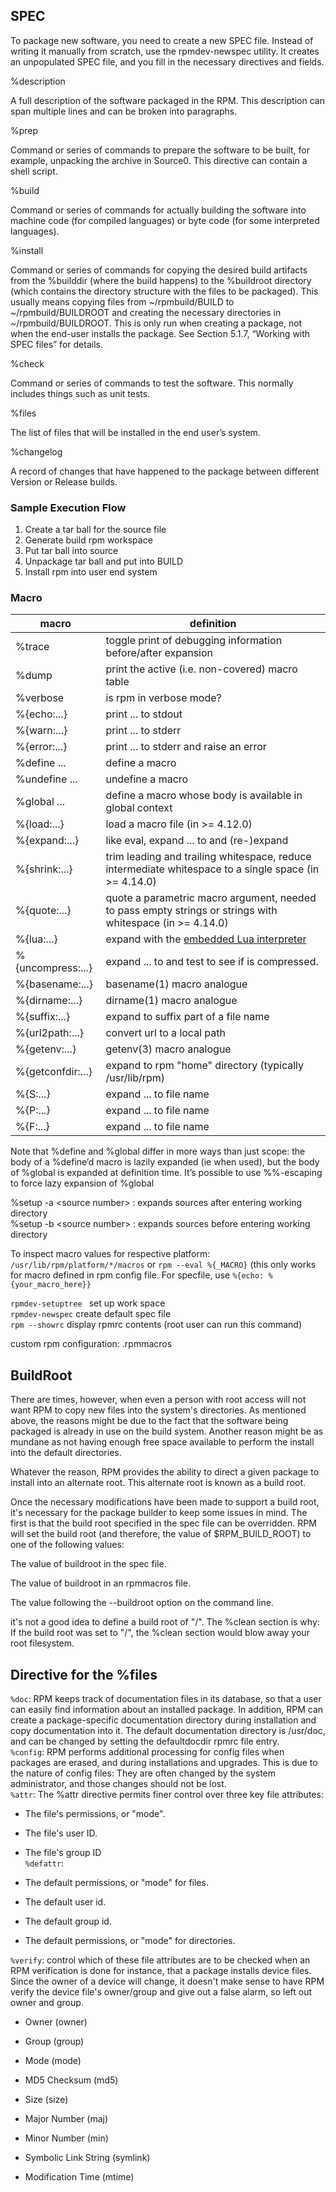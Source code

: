 
## SPEC ##

To package new software, you need to create a new SPEC file. Instead of writing it manually from scratch, use the rpmdev-newspec utility. It creates an unpopulated SPEC file, and you fill in the necessary directives and fields.

%description

A full description of the software packaged in the RPM. This description can span multiple lines and can be broken into paragraphs.

%prep

Command or series of commands to prepare the software to be built, for example, unpacking the archive in Source0. This directive can contain a shell script.

%build

Command or series of commands for actually building the software into machine code (for compiled languages) or byte code (for some interpreted languages).

%install

Command or series of commands for copying the desired build artifacts from the %builddir (where the build happens) to the %buildroot directory (which contains the directory structure with the files to be packaged). This usually means copying files from ~/rpmbuild/BUILD to ~/rpmbuild/BUILDROOT and creating the necessary directories in ~/rpmbuild/BUILDROOT. This is only run when creating a package, not when the end-user installs the package. See Section 5.1.7, “Working with SPEC files” for details.

%check

Command or series of commands to test the software. This normally includes things such as unit tests.

%files

The list of files that will be installed in the end user’s system.

%changelog

A record of changes that have happened to the package between different Version or Release builds.
  

### Sample Execution Flow ### 
1. Create a tar ball for the source file 
2. Generate build rpm workspace 
3. Put tar ball into source 
4. Unpackage tar ball and put into BUILD 
5. Install rpm into user end system 


### Macro ###
   | macro | definition| 
   |-----------|-------------------------|
  |%trace |             toggle print of debugging information before/after expansion|
  |%dump   |           print the active (i.e. non-covered) macro table|
  |%verbose |           is rpm in verbose mode?|
  |%{echo:...}    |     print ... to stdout|
  |%{warn:...}     |    print ... to stderr|
 | %{error:...}    |    print ... to stderr and raise an error|
  |%define ...       |  define a macro|
  |%undefine ...     |  undefine a macro|
  |%global ...        | define a macro whose body is available in global context|
  |%{load:...}       |  load a macro file (in >= 4.12.0)|
  |%{expand:...}     | like eval, expand ... to <body> and (re-)expand <body>|
  |%{shrink:...}     |  trim leading and trailing whitespace, reduce intermediate whitespace to a single space (in >= 4.14.0)|
  |%{quote:...}      |  quote a parametric macro argument, needed to pass empty strings or strings with whitespace (in >= 4.14.0)|
  |%{lua:...}          |expand with the [embedded Lua interpreter](lua.html)|
  |%{uncompress:...}  | expand ... to <file> and test to see if <file> is compressed. | 
 | %{basename:...}    | basename(1) macro analogue|
  |%{dirname:...}      |dirname(1) macro analogue|
  |%{suffix:...}      | expand to suffix part of a file name|
  |%{url2path:...}     |convert url to a local path|
  |%{getenv:...}       |getenv(3) macro analogue|
  |%{getconfdir:...}   |expand to rpm "home" directory (typically /usr/lib/rpm)|
  |%{S:...}            |expand ... to <source> file name|
  |%{P:...}          |  expand ... to <patch> file name|
  |%{F:...}           | expand ... to <file> file name|


Note that %define and %global differ in more ways than just scope: the body of a %define’d macro is lazily expanded (ie when used), but the body of %global is expanded at definition time. It’s possible to use %%-escaping to force lazy expansion of %global

%setup -a \<source number> : expands sources after entering working directory   
%setup -b \<source number> : expands sources before entering working directory   

To inspect macro values for respective platform: ``` /usr/lib/rpm/platform/*/macros ```  or ``` rpm --eval %{_MACRO} ``` (this only works for macro defined in rpm config file. For specfile, use ``` %{echo: %{your_macro_here}} ```   
 
 
```rpmdev-setuptree ``` set up work space    
```rpmdev-newspec``` create default spec file     
```rpm --showrc``` display rpmrc contents     (root user can run this command)

custom rpm configuration: .rpmmacros 

## BuildRoot ## 
 There are times, however, when even a person with root access will not want RPM to copy new files into the system's directories. As mentioned above, the reasons might be due to the fact that the software being packaged is already in use on the build system. Another reason might be as mundane as not having enough free space available to perform the install into the default directories.

Whatever the reason, RPM provides the ability to direct a given package to install into an alternate root. This alternate root is known as a build root. 

Once the necessary modifications have been made to support a build root, it's necessary for the package builder to keep some issues in mind. The first is that the build root specified in the spec file can be overridden. RPM will set the build root (and therefore, the value of $RPM_BUILD_ROOT) to one of the following values:

The value of buildroot in the spec file.

The value of buildroot in an rpmmacros file.

The value following the --buildroot option on the command line.   

it's not a good idea to define a build root of "/". The %clean section is why: If the build root was set to "/", the %clean section would blow away your root filesystem. 

## Directive for the %files ##
``` %doc ```: RPM keeps track of documentation files in its database, so that a user can easily find information about an installed package. In addition, RPM can create a package-specific documentation directory during installation and copy documentation into it. The default documentation directory is /usr/doc, and can be changed by setting the defaultdocdir rpmrc file entry.       
``` %config ```: RPM performs additional processing for config files when packages are erased, and during installations and upgrades. This is due to the nature of config files: They are often changed by the system administrator, and those changes should not be lost.     
``` %attr ```: The %attr directive permits finer control over three key file attributes:

* The file's permissions, or "mode".

* The file's user ID.

* The file's group ID    
``` %defattr ```: 
* The default permissions, or "mode" for files.

* The default user id.

* The default group id.

* The default permissions, or "mode" for directories.

``` %verify ```: control which of these file attributes are to be checked when an RPM verification is done
for instance, that a package installs device files. Since the owner of a device will change, it doesn't make sense to have RPM verify the device file's owner/group and give out a false alarm, so left out owner and group.     

* Owner (owner)

* Group (group)

* Mode (mode)

* MD5 Checksum (md5)

* Size (size)

* Major Number (maj)

* Minor Number (min)

* Symbolic Link String (symlink)

* Modification Time (mtime)
